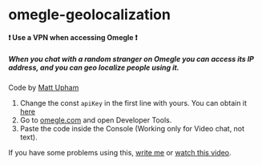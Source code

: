 # omegle-geolocalization

**❗ Use a VPN when accessing Omegle ❗**

##### When you chat with a random stranger on Omegle you can access its IP address, and you can geo localize people using it.

Code by [Matt Upham](https://mattupham.com/)

1. Change the const `apiKey` in the first line with yours. You can obtain it [here](https://ipgeolocation.io/)
2. Go to [omegle.com](omegle.com) and open Developer Tools.
3. Paste the code inside the Console (Working only for Video chat, not text).

If you have some problems using this, [write me](https://www.edoardoottavianelli.it) or [watch this video](https://www.youtube.com/watch?v=fN9cWpY5zUc).
